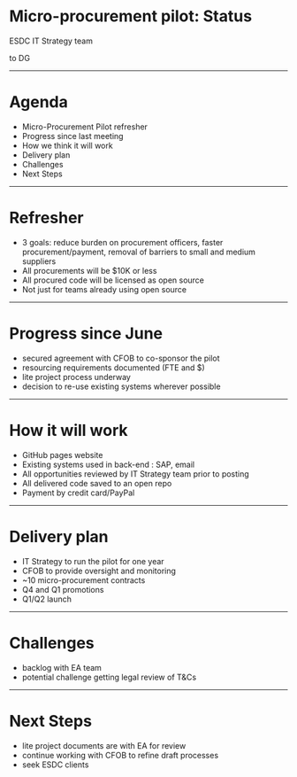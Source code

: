 <!--markdownlint-disable MD001 MD033 MD026 MD036 -->
<style>
.reveal section img { background:none; border:none; box-shadow:none; }
</style>

# Micro-procurement pilot: Status

ESDC IT Strategy team

to DG

---

# Agenda

- Micro-Procurement Pilot refresher
- Progress since last meeting
- How we think it will work
- Delivery plan
- Challenges
- Next Steps

---

# Refresher

- 3 goals: reduce burden on procurement officers, faster procurement/payment, removal of barriers to small and medium suppliers
- All procurements will be $10K or less
- All procured code will be licensed as open source
- Not just for teams already using open source

---

# Progress since June

- secured agreement with CFOB to co-sponsor the pilot
- resourcing requirements documented (FTE and $)
- lite project process underway
- decision to re-use existing systems wherever possible

---

# How it will work

- GitHub pages website
- Existing systems used in back-end : SAP, email
- All opportunities reviewed by IT Strategy team prior to posting
- All delivered code saved to an open repo
- Payment by credit card/PayPal

---

# Delivery plan

- IT Strategy to run the pilot for one year
- CFOB to provide oversight and monitoring
- ~10 micro-procurement contracts
- Q4 and Q1 promotions
- Q1/Q2 launch

---

# Challenges

- backlog with EA team
- potential challenge getting legal review of T&Cs

---

# Next Steps

- lite project documents are with EA for review
- continue working with CFOB to refine draft processes
- seek ESDC clients
